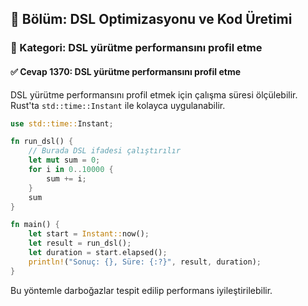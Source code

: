 ## 📘 Bölüm: DSL Optimizasyonu ve Kod Üretimi  
### 🔹 Kategori: DSL yürütme performansını profil etme  
#### ✅ Cevap 1370: DSL yürütme performansını profil etme

DSL yürütme performansını profil etmek için çalışma süresi ölçülebilir. Rust'ta `std::time::Instant` ile kolayca uygulanabilir.

```rust
use std::time::Instant;

fn run_dsl() {
    // Burada DSL ifadesi çalıştırılır
    let mut sum = 0;
    for i in 0..10000 {
        sum += i;
    }
    sum
}

fn main() {
    let start = Instant::now();
    let result = run_dsl();
    let duration = start.elapsed();
    println!("Sonuç: {}, Süre: {:?}", result, duration);
}
```
Bu yöntemle darboğazlar tespit edilip performans iyileştirilebilir.
